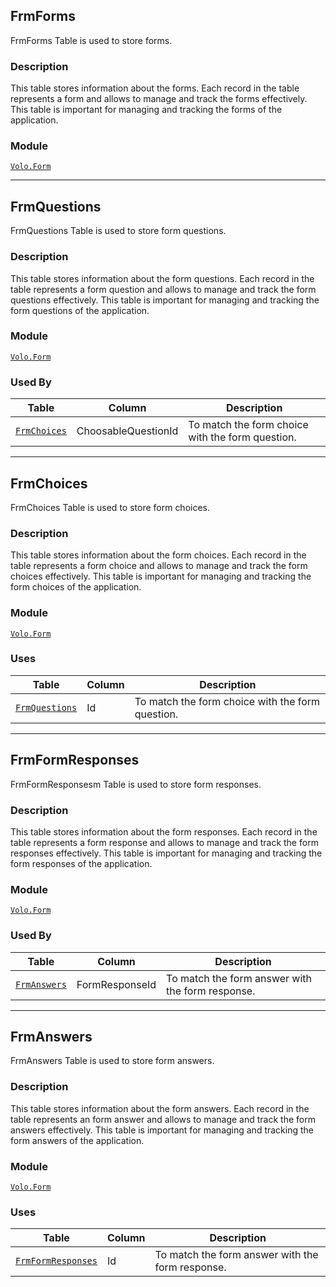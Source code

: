 ## FrmForms

FrmForms Table is used to store forms.

### Description

This table stores information about the forms. Each record in the table represents a form and allows to manage and track the forms effectively. This table is important for managing and tracking the forms of the application.

### Module

[`Volo.Form`](../forms.md)

---

## FrmQuestions

FrmQuestions Table is used to store form questions.

### Description

This table stores information about the form questions. Each record in the table represents a form question and allows to manage and track the form questions effectively. This table is important for managing and tracking the form questions of the application.

### Module

[`Volo.Form`](../forms.md)

### Used By

| Table | Column | Description |
| --- | --- | --- |
| [`FrmChoices`](#frmchoices) | ChoosableQuestionId | To match the form choice with the form question. |

---

## FrmChoices

FrmChoices Table is used to store form choices.

### Description

This table stores information about the form choices. Each record in the table represents a form choice and allows to manage and track the form choices effectively. This table is important for managing and tracking the form choices of the application.

### Module

[`Volo.Form`](../Form/form.md)

### Uses

| Table | Column | Description |
| --- | --- | --- |
| [`FrmQuestions`](#frmquestions) | Id | To match the form choice with the form question. |

---

## FrmFormResponses

FrmFormResponsesm Table is used to store form responses.

### Description

This table stores information about the form responses. Each record in the table represents a form response and allows to manage and track the form responses effectively. This table is important for managing and tracking the form responses of the application.

### Module

[`Volo.Form`](../forms.md)

### Used By

| Table | Column | Description |
| --- | --- | --- |
| [`FrmAnswers`](#frmanswers) | FormResponseId | To match the form answer with the form response. |

---

## FrmAnswers

FrmAnswers Table is used to store form answers.

### Description

This table stores information about the form answers. Each record in the table represents an form answer and allows to manage and track the form answers effectively. This table is important for managing and tracking the form answers of the application.

### Module

[`Volo.Form`](../forms.md)

### Uses

| Table | Column | Description |
| --- | --- | --- |
| [`FrmFormResponses`](#frmformresponses) | Id | To match the form answer with the form response. |
